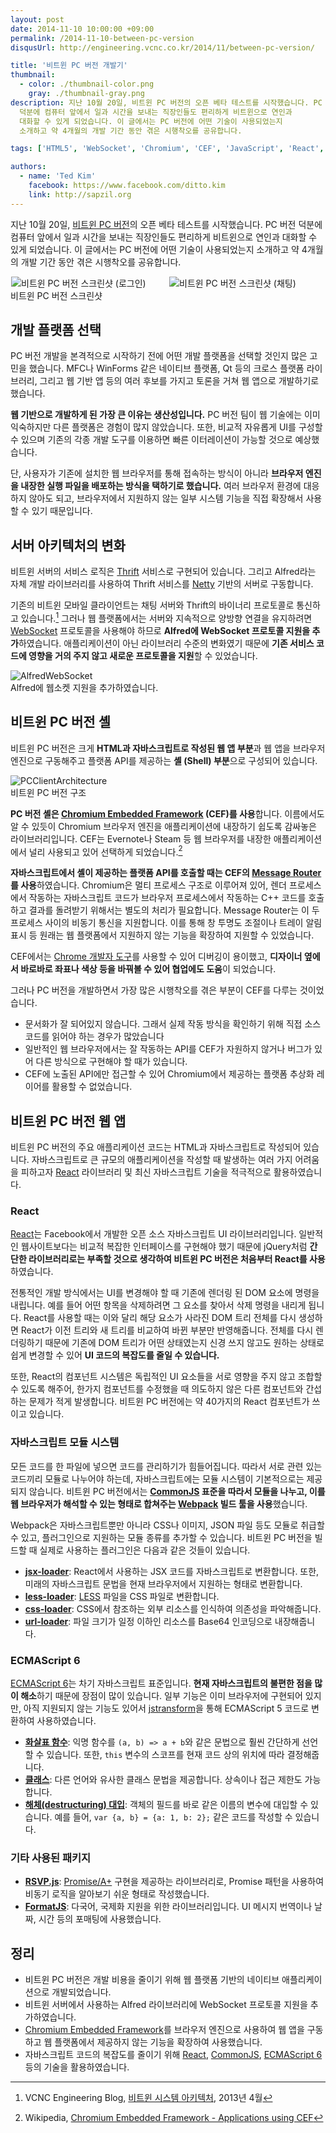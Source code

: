 ```yaml
---
layout: post
date: 2014-11-10 10:00:00 +09:00
permalink: /2014-11-10-between-pc-version
disqusUrl: http://engineering.vcnc.co.kr/2014/11/between-pc-version/

title: '비트윈 PC 버전 개발기'
thumbnail:
  - color: ./thumbnail-color.png
    gray: ./thumbnail-gray.png
description: 지난 10월 20일, 비트윈 PC 버전의 오픈 베타 테스트를 시작했습니다. PC 버전
  덕분에 컴퓨터 앞에서 일과 시간을 보내는 직장인들도 편리하게 비트윈으로 연인과
  대화할 수 있게 되었습니다. 이 글에서는 PC 버전에 어떤 기술이 사용되었는지
  소개하고 약 4개월의 개발 기간 동안 겪은 시행착오를 공유합니다.

tags: ['HTML5', 'WebSocket', 'Chromium', 'CEF', 'JavaScript', 'React', 'CommonJS', 'ES6']

authors:
  - name: 'Ted Kim'
    facebook: https://www.facebook.com/ditto.kim
    link: http://sapzil.org
---
```


지난 10월 20일, [비트윈 PC 버전]의 오픈 베타 테스트를 시작했습니다. PC 버전
덕분에 컴퓨터 앞에서 일과 시간을 보내는 직장인들도 편리하게 비트윈으로 연인과
대화할 수 있게 되었습니다. 이 글에서는 PC 버전에 어떤 기술이 사용되었는지
소개하고 약 4개월의 개발 기간 동안 겪은 시행착오를 공유합니다.

<div style="display: flex; justify-content: center; width: 100%">
<div style="max-width: 249px; width: 50%;">
<img src="./pc-version-screenshot-login.png" alt="비트윈 PC 버전 스크린샷 (로그인)" />
</div>
<div style="margin-left: 4px; max-width: 249px; width: 50%;">
<img src="./pc-version-screenshot.png" alt="비트윈 PC 버전 스크린샷 (채팅)" />
</div>
</div>

<figcaption>비트윈 PC 버전 스크린샷</figcaption>

## 개발 플랫폼 선택

PC 버전 개발을 본격적으로 시작하기 전에 어떤 개발 플랫폼을 선택할 것인지 많은
고민을 했습니다. MFC나 WinForms 같은 네이티브 플랫폼, Qt 등의 크로스 플랫폼
라이브러리, 그리고 웹 기반 앱 등의 여러 후보를 가지고 토론을 거쳐 웹 앱으로
개발하기로 했습니다.

**웹 기반으로 개발하게 된 가장 큰 이유는 생산성입니다.** PC 버전 팀이 웹 기술에는
이미 익숙하지만 다른 플랫폼은 경험이 많지 않았습니다. 또한, 비교적 자유롭게
UI를 구성할 수 있으며 기존의 각종 개발 도구를 이용하면 빠른 이터레이션이 가능할
것으로 예상했습니다.

단, 사용자가 기존에 설치한 웹 브라우저를 통해 접속하는 방식이 아니라 **브라우저
엔진을 내장한 실행 파일을 배포하는 방식을 택하기로 했습니다.** 여러 브라우저
환경에 대응하지 않아도 되고, 브라우저에서 지원하지 않는 일부 시스템 기능을 직접
확장해서 사용할 수 있기 때문입니다.

## 서버 아키텍처의 변화

비트윈 서버의 서비스 로직은 [Thrift] 서비스로 구현되어 있습니다. 그리고
Alfred라는 자체 개발 라이브러리를 사용하여 Thrift 서비스를 [Netty] 기반의
서버로 구동합니다.

기존의 비트윈 모바일 클라이언트는 채팅 서버와 Thrift의 바이너리 프로토콜로
통신하고 있습니다.[^1] 그러나 웹 플랫폼에서는 서버와 지속적으로 양방향 연결을
유지하려면 [WebSocket] 프로토콜을 사용해야 하므로 **Alfred에 WebSocket 프로토콜
지원을 추가**하였습니다. 애플리케이션이 아닌 라이브러리 수준의 변화였기 때문에
**기존 서비스 코드에 영향을 거의 주지 않고 새로운 프로토콜을 지원**할 수 있었습니다.

<div style="width: 100%;">
<img src="./pc-version-server-architecture.png" alt="AlfredWebSocket" />
</div>

<figcaption>Alfred에 웹소켓 지원을 추가하였습니다.</figcaption>

## 비트윈 PC 버전 셸

비트윈 PC 버전은 크게 **HTML과 자바스크립트로 작성된 웹 앱 부분**과 웹 앱을
브라우저 엔진으로 구동해주고 플랫폼 API를 제공하는 **셸 (Shell) 부분**으로 구성되어
있습니다.

<div style="width: 100%;">
<img src="./pc-version-architecture.png" alt="PCClientArchitecture" />
</div>

<figcaption>비트윈 PC 버전 구조</figcaption>

**PC 버전 셸은 [Chromium Embedded Framework] (CEF)를 사용**합니다. 이름에서도 알 수
있듯이 Chromium 브라우저 엔진을 애플리케이션에 내장하기 쉽도록 감싸놓은
라이브러리입니다. CEF는 Evernote나 Steam 등 웹 브라우저를 내장한
애플리케이션에서 널리 사용되고 있어 선택하게 되었습니다.[^2]

**자바스크립트에서 셸이 제공하는 플랫폼 API를 호출할 때는 CEF의
[Message Router][cefmessagerouter]를 사용**하였습니다. Chromium은 멀티 프로세스
구조로 이루어져 있어, 렌더 프로세스에서 작동하는 자바스크립트 코드가 브라우저
프로세스에서 작동하는 C++ 코드를 호출하고 결과를 돌려받기 위해서는 별도의
처리가 필요합니다.
Message Router는 이 두 프로세스 사이의 비동기 통신을 지원합니다. 이를 통해 창 투명도
조절이나 트레이 알림 표시 등 원래는 웹 플랫폼에서 지원하지 않는 기능을 확장하여
지원할 수 있었습니다.

CEF에서는 [Chrome 개발자 도구][chromedevtools]를 사용할 수 있어 디버깅이
용이했고, **디자이너 옆에서 바로바로 좌표나 색상 등을 바꿔볼 수 있어 협업에도
도움**이 되었습니다.

그러나 PC 버전을 개발하면서 가장 많은 시행착오를 겪은 부분이 CEF를 다루는
것이었습니다.

- 문서화가 잘 되어있지 않습니다. 그래서 실제 작동 방식을 확인하기 위해 직접
  소스 코드를 읽어야 하는 경우가 많았습니다
- 일반적인 웹 브라우저에서는 잘 작동하는 API를 CEF가 자원하지 않거나 버그가
  있어 다른 방식으로 구현해야 할 때가 있습니다.
- CEF에 노출된 API에만 접근할 수 있어 Chromium에서 제공하는 플랫폼 추상화
  레이어를 활용할 수 없었습니다.

## 비트윈 PC 버전 웹 앱

비트윈 PC 버전의 주요 애플리케이션 코드는 HTML과 자바스크립트로 작성되어 있습니다.
자바스크립트로 큰 규모의 애플리케이션을 작성할 때 발생하는 여러 가지 어려움을 피하고자
[React] 라이브러리 및 최신 자바스크립트 기술을 적극적으로 활용하였습니다.

### React

[React]는 Facebook에서 개발한 오픈 소스 자바스크립트 UI 라이브러리입니다.
일반적인 웹사이트보다는 비교적 복잡한 인터페이스를 구현해야 했기 때문에
jQuery처럼 **간단한 라이브러리로는 부족할 것으로 생각하여 비트윈 PC 버전은
처음부터 React를 사용**하였습니다.

전통적인 개발 방식에서는 UI를 변경해야 할 때 기존에 렌더링 된 DOM 요소에 명령을
내립니다. 예를 들어 어떤 항목을 삭제하려면 그 요소를 찾아서 삭제 명령을 내리게
됩니다. React를 사용할 때는 이와 달리 해당 요소가 사라진 DOM 트리 전체를 다시
생성하면 React가 이전 트리와 새 트리를 비교하여 바뀐 부분만 반영해줍니다.
전체를 다시 렌더링하기 때문에 기존에 DOM 트리가 어떤 상태였는지 신경 쓰지
않고도 원하는 상태로 쉽게 변경할 수 있어 **UI 코드의 복잡도를 줄일 수 있습니다.**

또한, React의 컴포넌트 시스템은 독립적인 UI 요소들을 서로 영향을 주지 않고
조합할 수 있도록 해주어, 한가지 컴포넌트를 수정했을 때 의도하지 않은 다른
컴포넌트와 간섭하는 문제가 적게 발생합니다. 비트윈 PC 버전에는 약 40가지의 React
컴포넌트가 쓰이고 있습니다.

### 자바스크립트 모듈 시스템

모든 코드를 한 파일에 넣으면 코드를 관리하기가 힘들어집니다. 따라서 서로 관련
있는 코드끼리 모듈로 나누어야 하는데, 자바스크립트에는 모듈 시스템이
기본적으로는 제공되지 않습니다. 비트윈 PC 버전에서는 **[CommonJS] 표준을 따라서
모듈을 나누고, 이를 웹 브라우저가 해석할 수 있는 형태로 합쳐주는 [Webpack] 빌드
툴을 사용**했습니다.

Webpack은 자바스크립트뿐만 아니라 CSS나 이미지, JSON 파일 등도 모듈로 취급할 수
있고, 플러그인으로 지원하는 모듈 종류를 추가할 수 있습니다. 비트윈 PC 버전을
빌드할 때 실제로 사용하는 플러그인은 다음과 같은 것들이 있습니다.

- **[jsx-loader]**: React에서 사용하는 JSX 코드를 자바스크립트로 변환합니다.
  또한, 미래의 자바스크립트 문법을 현재 브라우저에서 지원하는 형태로 변환합니다.
- **[less-loader]**: [LESS] 파일을 CSS 파일로 변환합니다.
- **[css-loader]**: CSS에서 참조하는 외부 리소스를 인식하여 의존성을 파악해줍니다.
- **[url-loader]**: 파일 크기가 일정 이하인 리소스를 Base64 인코딩으로 내장해줍니다.

### ECMAScript 6

[ECMAScript 6]는 차기 자바스크립트 표준입니다. **현재 자바스크립트의 불편한 점을
많이 해소**하기 때문에 장점이 많이 있습니다. 일부 기능은 이미 브라우저에 구현되어
있지만, 아직 지원되지 않는 기능도 있어서 [jstransform]을 통해 ECMAScript 5
코드로 변환하여 사용하였습니다.

- **[화살표 함수][es6arrowfunc]**: 익명 함수를 `(a, b) => a + b`와 같은 문법으로
  훨씬 간단하게 선언할 수 있습니다.
  또한, `this` 변수의 스코프를 현재 코드 상의 위치에 따라 결정해줍니다.
- **[클래스][es6classes]**: 다른 언어와 유사한 클래스 문법을 제공합니다.
  상속이나 접근 제한도 가능합니다.
- **[해체(destructuring) 대입][es6destructuring]**: 객체의 필드를 바로 같은 이름의
  변수에 대입할 수 있습니다. 예를 들어, `var {a, b} = {a: 1, b: 2};` 같은 코드를
  작성할 수 있습니다.

### 기타 사용된 패키지

- **[RSVP.js]**: [Promise/A+] 구현을 제공하는 라이브러리로, Promise 패턴을 사용하여
  비동기 로직을 알아보기 쉬운 형태로 작성했습니다.
- **[FormatJS]**: 다국어, 국제화 지원을 위한 라이브러리입니다.
  UI 메시지 번역이나 날짜, 시간 등의 포매팅에 사용했습니다.

## 정리

- 비트윈 PC 버전은 개발 비용을 줄이기 위해 웹 플랫폼 기반의 네이티브
  애플리케이션으로 개발되었습니다.
- 비트윈 서버에서 사용하는 Alfred 라이브러리에 WebSocket 프로토콜 지원을 추가하였습니다.
- [Chromium Embedded Framework]를 브라우저 엔진으로 사용하여 웹 앱을 구동하고
  웹 플랫폼에서 제공하지 않는 기능을 확장하여 사용했습니다.
- 자바스크립트 코드의 복잡도를 줄이기 위해 [React], [CommonJS], [ECMAScript 6] 등의
  기술을 활용하였습니다.

[^1]: VCNC Engineering Blog, [비트윈 시스템 아키텍처](http://engineering.vcnc.co.kr/2013/04/between-system-architecture/), 2013년 4월
[^2]: Wikipedia, [Chromium Embedded Framework - Applications using CEF](http://en.wikipedia.org/wiki/Chromium_Embedded_Framework#Applications_using_CEF)

[비트윈 pc 버전]: http://between.us/pc/
[websocket]: https://www.websocket.org/
[thrift]: http://thrift.apache.org/
[netty]: http://netty.io/
[chromium embedded framework]: https://code.google.com/p/chromiumembedded/
[cefmessagerouter]: https://code.google.com/p/chromiumembedded/wiki/GeneralUsage#Asynchronous_Bindings
[chromedevtools]: https://developer.chrome.com/devtools
[nsis]: http://nsis.sourceforge.net/
[react]: http://facebook.github.io/react/
[commonjs]: http://www.commonjs.org/
[webpack]: http://webpack.github.io/
[less]: http://lesscss.org/
[jsx-loader]: https://www.npmjs.org/package/jsx-loader
[less-loader]: https://www.npmjs.org/package/less-loader
[css-loader]: https://www.npmjs.org/package/css-loader
[url-loader]: https://www.npmjs.org/package/url-loader
[jstransform]: https://www.npmjs.org/package/jstransform
[ecmascript 6]: http://tc39wiki.calculist.org/es6/
[es6arrowfunc]: http://wiki.ecmascript.org/doku.php?id=harmony:arrow_function_syntax
[es6classes]: https://people.mozilla.org/~jorendorff/es6-draft.html#sec-class-definitions
[es6destructuring]: https://people.mozilla.org/~jorendorff/es6-draft.html#sec-destructuring-assignment
[promise/a+]: https://promisesaplus.com/
[rsvp.js]: https://www.npmjs.org/package/rsvp
[formatjs]: http://formatjs.io/
